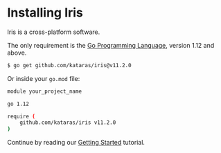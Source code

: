 # Installing Iris

Iris is a cross-platform software.

The only requirement is the [Go Programming Language](https://golang.org/dl/), version 1.12 and above.

```bash
$ go get github.com/kataras/iris@v11.2.0
```

Or inside your `go.mod` file:

```bash
module your_project_name

go 1.12

require (
    github.com/kataras/iris v11.2.0
)
```

Continue by reading our [Getting Started](getting-started.md) tutorial.

